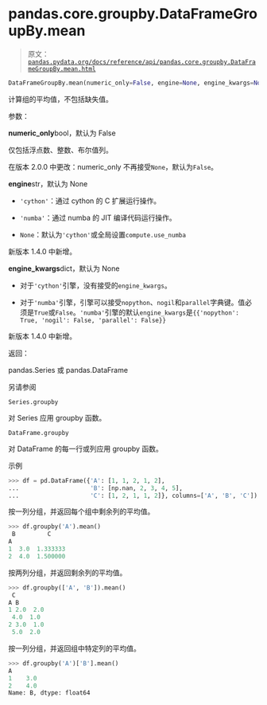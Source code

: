 # pandas.core.groupby.DataFrameGroupBy.mean

> 原文：[`pandas.pydata.org/docs/reference/api/pandas.core.groupby.DataFrameGroupBy.mean.html`](https://pandas.pydata.org/docs/reference/api/pandas.core.groupby.DataFrameGroupBy.mean.html)

```py
DataFrameGroupBy.mean(numeric_only=False, engine=None, engine_kwargs=None)
```

计算组的平均值，不包括缺失值。

参数：

**numeric_only**bool，默认为 False

仅包括浮点数、整数、布尔值列。

在版本 2.0.0 中更改：numeric_only 不再接受`None`，默认为`False`。

**engine**str，默认为 None

+   `'cython'`：通过 cython 的 C 扩展运行操作。

+   `'numba'`：通过 numba 的 JIT 编译代码运行操作。

+   `None`：默认为`'cython'`或全局设置`compute.use_numba`

新版本 1.4.0 中新增。

**engine_kwargs**dict，默认为 None

+   对于`'cython'`引擎，没有接受的`engine_kwargs`。

+   对于`'numba'`引擎，引擎可以接受`nopython`、`nogil`和`parallel`字典键。值必须是`True`或`False`。`'numba'`引擎的默认`engine_kwargs`是`{{'nopython': True, 'nogil': False, 'parallel': False}}`

新版本 1.4.0 中新增。

返回：

pandas.Series 或 pandas.DataFrame

另请参阅

`Series.groupby`

对 Series 应用 groupby 函数。

`DataFrame.groupby`

对 DataFrame 的每一行或列应用 groupby 函数。

示例

```py
>>> df = pd.DataFrame({'A': [1, 1, 2, 1, 2],
...                    'B': [np.nan, 2, 3, 4, 5],
...                    'C': [1, 2, 1, 1, 2]}, columns=['A', 'B', 'C']) 
```

按一列分组，并返回每个组中剩余列的平均值。

```py
>>> df.groupby('A').mean()
 B         C
A
1  3.0  1.333333
2  4.0  1.500000 
```

按两列分组，并返回剩余列的平均值。

```py
>>> df.groupby(['A', 'B']).mean()
 C
A B
1 2.0  2.0
 4.0  1.0
2 3.0  1.0
 5.0  2.0 
```

按一列分组，并返回组中特定列的平均值。

```py
>>> df.groupby('A')['B'].mean()
A
1    3.0
2    4.0
Name: B, dtype: float64 
```
